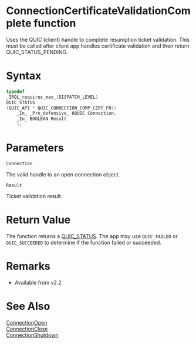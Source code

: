 ConnectionCertificateValidationComplete function
======

Uses the QUIC (client) handle to complete resumption ticket validation. This must be called after client app handles certificate validation and then return QUIC_STATUS_PENDING.

# Syntax

```C
typedef
_IRQL_requires_max_(DISPATCH_LEVEL)
QUIC_STATUS
(QUIC_API * QUIC_CONNECTION_COMP_CERT_FN)(
    _In_ _Pre_defensive_ HQUIC Connection,
    _In_ BOOLEAN Result
    );
```

# Parameters

`Connection`

The valid handle to an open connection object.

`Result`

Ticket validation result.

# Return Value

The function returns a [QUIC_STATUS](QUIC_STATUS.md). The app may use `QUIC_FAILED` or `QUIC_SUCCEEDED` to determine if the function failed or succeeded.

# Remarks

- Available from v2.2

# See Also

[ConnectionOpen](ConnectionStart.md)<br>
[ConnectionClose](ConnectionClose.md)<br>
[ConnectionShutdown](ConnectionShutdown.md)<br>
